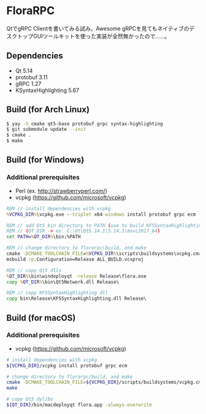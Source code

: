 FloraRPC
====

QtでgRPC Clientを書いてみる試み。Awesome gRPCを見てもネイティブのデスクトップGUIツールキットを使った実装が全然無かったので……。

## Dependencies
- Qt 5.14
- protobuf 3.11
- gRPC 1.27
- KSyntaxHighlighting 5.67

## Build (for Arch Linux)

```sh
$ yay -S cmake qt5-base protobuf grpc syntax-highlighting
$ git submodule update --init
$ cmake .
$ make
```

## Build (for Windows)
### Additional prerequisites
* Perl (ex. http://strawberryperl.com/)
* vcpkg (https://github.com/microsoft/vcpkg)

```bat
REM // install dependencies with vcpkg
%VCPKG_DIR%\vcpkg.exe --triplet x64-windows install protobuf grpc ecm

REM // add Qt5 bin directory to PATH (use to build KF5SyntaxHighlighting)
REM // (QT_DIR -> ex. C:\Qt\Qt5.14.1\5.14.1\msvc2017_64)
set PATH=%QT_DIR%\bin;%PATH

REM // change directory to florarpc\build, and make
cmake -DCMAKE_TOOLCHAIN_FILE=%VCPKG_DIR%\scripts\buildsystems\vcpkg.cmake -DVCPKG_TARGET_TRIPLET=x64-windows -DCMAKE_PREFIX_PATH=%QT_DIR% -DCMAKE_BUILD_TYPE=Release -A x64 ..
msbuild /p:Configuration=Release ALL_BUILD.vcxproj

REM // copy Qt5 dlls
%QT_DIR%\bin\windeployqt -release Release\flora.exe
copy %QT_DIR%\bin\Qt5Network.dll Release\

REM // copy KF5SyntaxHighlighting dll
copy bin\Release\KF5SyntaxHighlighting.dll Release\
```

## Build (for macOS)
### Additional prerequisites
* vcpkg (https://github.com/microsoft/vcpkg)

```sh
# install dependencies with vcpkg
${VCPKG_DIR}/vcpkg install protobuf grpc ecm

# change directory to florarpc/build, and make
cmake -DCMAKE_TOOLCHAIN_FILE=${VCPKG_DIR}/scripts/buildsystems/vcpkg.cmake -DCMAKE_PREFIX_PATH=${QT_DIR} ..
make

# copy Qt5 dylibs
${QT_DIR}/bin/macdeployqt flora.app -always-overwrite
```
